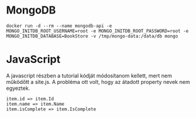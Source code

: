 # MongoDB
```
docker run -d --rm --name mongodb-api -e MONGO_INITDB_ROOT_USERNAME=root -e MONGO_INITDB_ROOT_PASSWORD=root -e MONGO_INITDB_DATABASE=BookStore -v /tmp/mongo-data:/data/db mongo
```

# JavaScript

A javascript részben a tutorial kódját módosítanom kellett, mert nem működőtt a site.js.
A probléma ott volt, hogy az átadott property nevek nem egyeztek. 

```
item.id => item.Id
item.name => item.Name
item.isComplete => item.IsComplete
```
